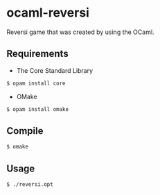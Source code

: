 ocaml-reversi
=============

Reversi game that was created by using the OCaml.

## Requirements ##

* The Core Standard Library

```sh
$ opam install core
```

* OMake

```sh
$ opam install omake
```


## Compile ##

```sh
$ omake
```

## Usage ##

```sh
$ ./reversi.opt
```


